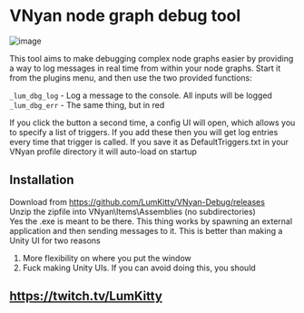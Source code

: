 # VNyan node graph debug tool

![image](https://github.com/user-attachments/assets/37843ddc-554f-4290-9e78-2bab0bf0c9b1)

This tool aims to make debugging complex node graphs easier by providing a way to log messages in real time from within your node graphs.
Start it from the plugins menu, and then use the two provided functions:

```_lum_dbg_log``` - Log a message to the console. All inputs will be logged  
```_lum_dbg_err``` - The same thing, but in red  

If you click the button a second time, a config UI will open, which allows you to specify a list of triggers. If you add these then you will get log entries every time that trigger is called. If you save it as DefaultTriggers.txt in your VNyan profile directory it will auto-load on startup

## Installation

Download from https://github.com/LumKitty/VNyan-Debug/releases  
Unzip the zipfile into VNyan\Items\Assemblies (no subdirectories)  
Yes the .exe is meant to be there. This thing works by spawning an external application and then sending messages to it. This is better than making a Unity UI for two reasons
1) More flexibility on where you put the window
2) Fuck making Unity UIs. If you can avoid doing this, you should

## https://twitch.tv/LumKitty

